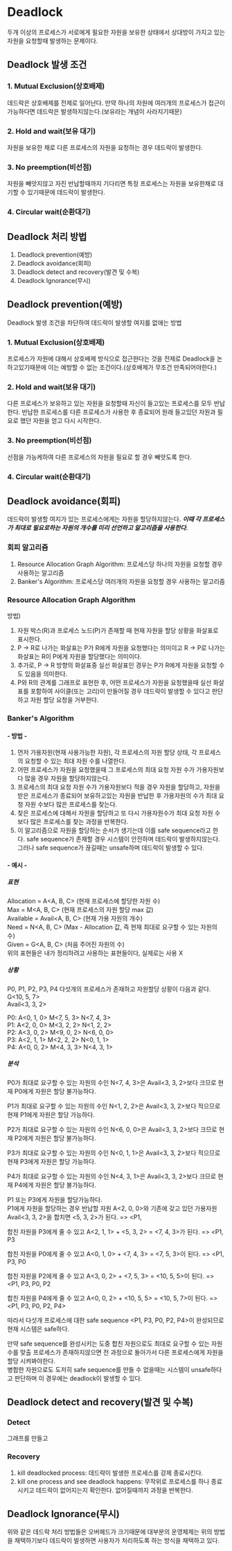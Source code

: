 # Deadlock
두개 이상의 프로세스가 서로에게 필요한 자원을 보유한 상태에서 상대방이 가지고 있는 자원을 요청할때 발생하는 문제이다. 

## Deadlock 발생 조건

### 1. Mutual Exclusion(상호배제)
데드락은 상호배제를 전제로 일어난다. 만약 하나의 자원에 여러개의 프로세스가 접근이 가능하다면 데드락은 발생하지않는다.(보유라는 개념이 사라지기때문)

### 2. Hold and wait(보유 대기)
자원을 보유한 채로 다른 프로세스의 자원을 요청하는 경우 데드락이 발생한다.

### 3. No preemption(비선점)
자원을 빼앗지않고 자진 반납할때까지 기다리면 특정 프로세스는 자원을 보유한채로 대기할 수 있기때문에 데드락이 발생한다.

### 4. Circular wait(순환대기)


## Deadlock 처리 방법
1. Deadlock prevention(예방)
2. Deadlock avoidance(회피)
3. Deadlock detect and recovery(발견 및 수복)
4. Deadlock Ignorance(무시)

## Deadlock prevention(예방)
Deadlock 발생 조건을 차단하여 데드락이 발생할 여지를 없애는 방법

### 1. Mutual Exclusion(상호배제)
프로세스가 자원에 대해서 상호배제 방식으로 접근한다는 것을 전제로 Deadlock을 논하고있기때문에 이는 예방할 수 없는 조건이다.(상호배제가 무조건 만족되어야한다.)

### 2. Hold and wait(보유 대기)
다른 프로세스가 보유하고 있는 자원을 요청할때 자신이 들고있는 프로세스를 모두 반납한다. 반납한 프로세스를 다른 프로세스가 사용한 후 종료되어 원래 들고있던 자원과 필요로 했던
자원을 얻고 다시 시작한다.

### 3. No preemption(비선점)
선점을 가능케하여 다른 프로세스의 자원을 필요로 할 경우 빼앗도록 한다.

### 4. Circular wait(순환대기)



## Deadlock avoidance(회피)
데드락이 발생할 여지가 있는 프로세스에게는 자원을 할당하지않는다. ***이때 각 프로세스가 최대로 필요로하는 자원의 개수를 미리 선언하고 알고리즘을 사용한다.***

### 회피 알고리즘
1. Resource Allocation Graph Algorithm: 프로세스당 하나의 자원을 요청할 경우 사용하는 알고리즘
2. Banker's Algorithm: 프로세스당 여러개의 자원을 요청할 경우 사용하는 알고리즘

### Resource Allocation Graph Algorithm
방법)
1. 자원 박스(R)과 프로세스 노드(P)가 존재할 때 현재 자원을 할당 상황을 화살표로 표시한다.
2. P -> R로 나가는 화살표는 P가 R에게 자원을 요청했다는 의미이고 R -> P로 나가는 화살표는 R이 P에게 자원을 할당했다는 의미이다.
3. 추가로, P -> R 방향의 화살표중 실선 화살표인 경우는 P가 R에게 자원을 요청할 수도 있음을 의미한다.
4. P와 R의 관계를 그래프로 표현한 후, 어떤 프로세스가 자원을 요청했을때 실선 화살표를 포함하여 사이클(또는 고리)이 만들어질 경우 데드락이 발생할 수 있다고 판단하고 자원 할당 요청을 거부한다. 


### Banker's Algorithm
#### - 방법 -
1. 먼저 가용자원(현재 사용가능한 자원), 각 프로세스의 자원 할당 상태, 각 프로세스의 요청할 수 있는 최대 자원 수를 나열한다.
2. 어떤 프로세스가 자원을 요청했을때 그 프로세스의 최대 요청 자원 수가 가용자원보다 많을 경우 자원을 할당하지않는다.
3. 프로세스의 최대 요청 자원 수가 가용자원보다 적을 경우 자원을 할당하고, 자원을 받은 프로세스가 종료되어 보유하고있는 자원을 반납한 후 가용자원의 수가 최대 요청 자원 수보다 많은 프로세스를 찾는다.
4. 찾은 프로세스에 대해서 자원을 할당하고 또 다시 가용자원수가 최대 요청 자원 수보다 많은 프로세스를 찾는 과정을 반복한다.
5. 이 알고리즘으로 자원을 할당하는 순서가 생기는데 이를 safe sequence라고 한다. safe sequence가 존재할 경우 시스템이 안전하며 데드락이 발생하지않는다. 그러나 safe sequence가 끊길때는 unsafe하며 데드락이 발생할 수 있다.

#### - 예시 -
##### 표현
Allocation = A<A, B, C> (현재 프로세스에 할당한 자원 수)    
Max = M<A, B, C> (현재 프로세스의 자원 할당 max 값)     
Available = Avail<A, B, C> (현재 가용 자원의 개수)     
Need = N<A, B, C> (Max - Allocation 값, 즉 현재 최대로 요구할 수 있는 자원의 수)    
Given = G<A, B, C> (처음 주어진 자원의 수)    
위의 표현들은 내가 정리하려고 사용하는 표현들이다, 실제로는 사용 X    

##### 상황
P0, P1, P2, P3, P4 다섯개의 프로세스가 존재하고 자원할당 상황이 다음과 같다.    
G<10, 5, 7>    
Avail<3, 3, 2>   

P0: A<0, 1, 0> M<7, 5, 3> N<7, 4, 3>   
P1: A<2, 0, 0> M<3, 2, 2> N<1, 2, 2>   
P2: A<3, 0, 2> M<9, 0, 2> N<6, 0, 0>   
P3: A<2, 1, 1> M<2, 2, 2> N<0, 1, 1>   
P4: A<0, 0, 2> M<4, 3, 3> N<4, 3, 1>   

##### 분석
P0가 최대로 요구할 수 있는 자원의 수인 N<7, 4, 3>은 Avail<3, 3, 2>보다 크므로 현재 P0에게 자원은 할당 불가능하다.

P1가 최대로 요구할 수 있는 자원의 수인 N<1, 2, 2>은 Avail<3, 3, 2>보다 적으므로 현재 P1에게 자원은 할당 가능하다.  

P2가 최대로 요구할 수 있는 자원의 수인 N<6, 0, 0>은 Avail<3, 3, 2>보다 크므로 현재 P2에게 자원은 할당 불가능하다.  

P3가 최대로 요구할 수 있는 자원의 수인 N<0, 1, 1>은 Avail<3, 3, 2>보다 적으므로 현재 P3에게 자원은 할당 가능하다.  

P4가 최대로 요구할 수 있는 자원의 수인 N<4, 3, 1>은 Avail<3, 3, 2>보다 크므로 현재 P4에게 자원은 할당 불가능하다.  


P1 또는 P3에게 자원을 할당가능하다.   
P1에게 자원을 할당하는 경우 반납할 자원 A<2, 0, 0>와 기존에 갖고 있던 가용자원 Avail<3, 3, 2>을 합치면 <5, 3, 2>가 된다. => <P1, 


합친 자원을 P3에게 줄 수 있고 A<2, 1, 1> + <5, 3, 2> = <7, 4, 3>가 된다. => <P1, P3  

합친 자원을 P0에게 줄 수 있고 A<0, 1, 0> + <7, 4, 3> = <7, 5, 3>이 된다. => <P1, P3, P0  

합친 자원을 P2에게 줄 수 있고 A<3, 0, 2> + <7, 5, 3> = <10, 5, 5>이 된다. => <P1, P3, P0, P2  

합친 자원을 P4에게 줄 수 있고 A<0, 0, 2> + <10, 5, 5> = <10, 5, 7>이 된다. => <P1, P3, P0, P2, P4>  

따라서 다섯개 프로세스에 대한 safe sequence <P1, P3, P0, P2, P4>이 완성되므로 현재 시스템은 safe하다.   

만약 safe sequence를 완성시키는 도중 합친 자원으로도 최대로 요구할 수 있는 자원 수를 맞출 프로세스가 존재하지않으면 전 과정으로 돌아가서 다른 프로세스에게 자원을 할당 시켜봐야한다.   
병합한 자원으로도 도저히 safe sequence를 만들 수 없을때는 시스템이 unsafe하다고 판단하며 이 경우에는 deadlock이 발생할 수 있다.




## Deadlock detect and recovery(발견 및 수복)
### Detect
그래프를 만들고 

### Recovery
1. kill deadlocked process: 데드락이 발생한 프로세스를 강제 종료시킨다.
2. kill one process and see deadlock happens: 무작위로 프로세스를 하나 종료시키고 데드락이 없어지는지 확인한다. 없어질때까지 과정을 반복한다.

## Deadlock Ignorance(무시)
위와 같은 데드락 처리 방법들은 오버헤드가 크기때문에 대부분의 운영체제는 위의 방법을 채택하기보다 데드락이 발생하면 사용자가 처리하도록 하는 방식을 채택하고 있다.



